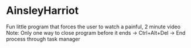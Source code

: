 # AinsleyHarriot
Fun little program that forces the user to watch a painful, 2 minute video
Note: Only one way to close program before it ends -> Ctrl+Alt+Del -> End process through task manager
